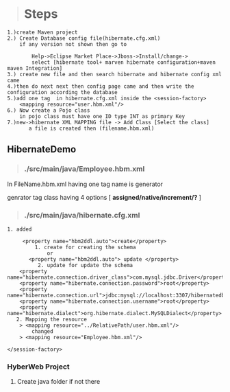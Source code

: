 > # Steps
	1.)create Maven project
	2.) Create Database config file(hibernate.cfg.xml)
		if any version not shown then go to 
	
			Help->Eclipse Market Place->Jboss->Install/change->
			select [hibernate tool+ marven hibernate configuration+maven maven Integration]
	3.) create new file and then search hibernate and hibernate config xml came
	4.)then do next next then config page came and then write the configuration according the database
	5.)add one tag  in hibernate.cfg.xml inside the <session-factory>
		<mapping resource="user.hbm.xml"/>
	6.) Now create a Pojo class
		in pojo class must have one ID type INT as primary Key
	7.)new->hibernate XML MAPPING file -> Add Class [Select the class]
	       a file is created then (filename.hbm.xml)

## HibernateDemo
> ### ./src/main/java/Employee.hbm.xml

In FileName.hbm.xml having one tag name is generator 

genrator tag class having 4 options [ **assigned/native/increment/?** ]
> ### ./src/main/java/hibernate.cfg.xml

 <session-factory>

	1. added 
	
		 <property name="hbm2ddl.auto">create</property> 
		 	 1. create for creating the schema
	             or
	       <property name="hbm2ddl.auto"> update </property> 
	          2. update for update the schema		     
        <property name="hibernate.connection.driver_class">com.mysql.jdbc.Driver</property>
        <property name="hibernate.connection.password">root</property>
        <property name="hibernate.connection.url">jdbc:mysql://localhost:3307/hibernatedb</property>
        <property name="hibernate.connection.username">root</property>
        <property name="hibernate.dialect">org.hibernate.dialect.MySQLDialect</property>
       2. Mapping the resource 
	   	> <mapping resource="../RelativePath/user.hbm.xml"/>
            changed
        > <mapping resource="Employee.hbm.xml"/>
        
    </session-factory>
### HyberWeb Project

1. Create java folder if not there  
